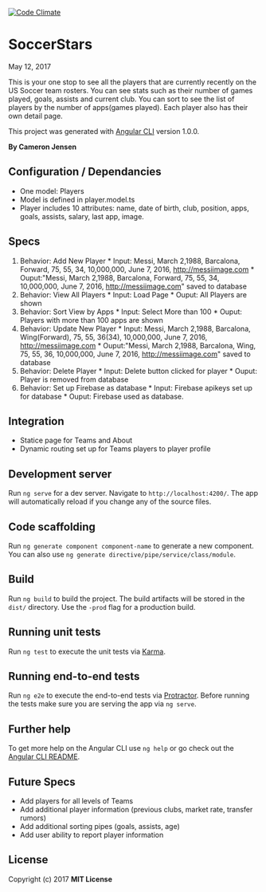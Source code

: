 [![Code Climate](https://codeclimate.com/github/seacamjen/soccer-stars/badges/gpa.svg)](https://codeclimate.com/github/seacamjen/soccer-stars)

# SoccerStars

May 12, 2017

This is your one stop to see all the players that are currently recently on the US Soccer team rosters. You can see stats such as their number of games played, goals, assists and current club. You can sort to see the list of players by the number of apps(games played). Each player also has their own detail page.

This project was generated with [Angular CLI](https://github.com/angular/angular-cli) version 1.0.0.

**By Cameron Jensen**

## Configuration / Dependancies
  * One model: Players
  * Model is defined in player.model.ts
  * Player includes 10 attributes: name, date of birth, club, position, apps, goals, assists, salary, last app, image.

## Specs
  1. Behavior: Add New Player
    * Input: Messi, March 2,1988, Barcalona, Forward, 75, 55, 34, 10,000,000, June 7, 2016, http://messiimage.com
    * Ouput:"Messi, March 2,1988, Barcalona, Forward, 75, 55, 34, 10,000,000, June 7, 2016, http://messiimage.com" saved to database
  2. Behavior: View All Players
    * Input: Load Page
    * Ouput: All Players are shown
  3. Behavior: Sort View by Apps
    * Input: Select More than 100
    * Ouput: Players with more than 100 apps are shown
  4. Behavior: Update New Player
    * Input: Messi, March 2,1988, Barcalona, Wing(Forward), 75, 55, 36(34), 10,000,000, June 7, 2016, http://messiimage.com
    * Ouput:"Messi, March 2,1988, Barcalona, Wing, 75, 55, 36, 10,000,000, June 7, 2016, http://messiimage.com" saved to database
  5. Behavior: Delete Player
    * Input: Delete button clicked for player
    * Ouput: Player is removed from database
  6. Behavior: Set up Firebase as database
    * Input: Firebase apikeys set up for database
    * Ouput: Firebase used as database.

## Integration
  * Statice page for Teams and About
  * Dynamic routing set up for Teams players to player profile

## Development server

Run `ng serve` for a dev server. Navigate to `http://localhost:4200/`. The app will automatically reload if you change any of the source files.

## Code scaffolding

Run `ng generate component component-name` to generate a new component. You can also use `ng generate directive/pipe/service/class/module`.

## Build

Run `ng build` to build the project. The build artifacts will be stored in the `dist/` directory. Use the `-prod` flag for a production build.

## Running unit tests

Run `ng test` to execute the unit tests via [Karma](https://karma-runner.github.io).

## Running end-to-end tests

Run `ng e2e` to execute the end-to-end tests via [Protractor](http://www.protractortest.org/).
Before running the tests make sure you are serving the app via `ng serve`.

## Further help

To get more help on the Angular CLI use `ng help` or go check out the [Angular CLI README](https://github.com/angular/angular-cli/blob/master/README.md).

## Future Specs
  * Add players for all levels of Teams
  * Add additional player information (previous clubs, market rate, transfer rumors)
  * Add additional sorting pipes (goals, assists, age)
  * Add user ability to report player information

## License

Copyright (c) 2017 **MIT License**
